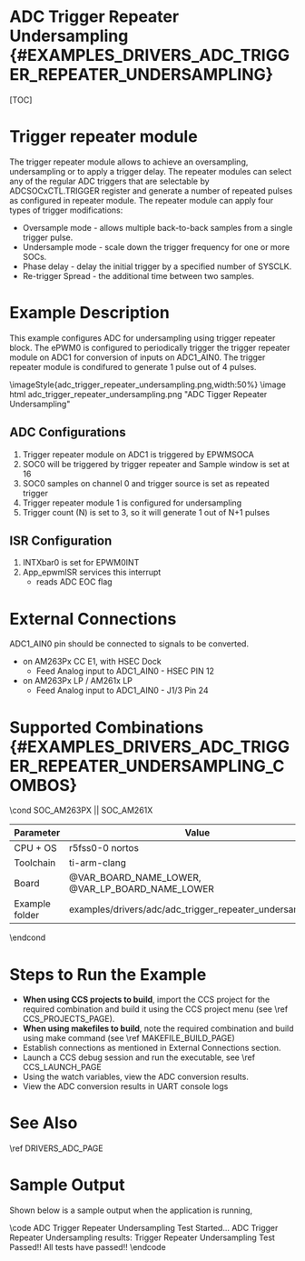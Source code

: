 # ADC Trigger Repeater Undersampling {#EXAMPLES_DRIVERS_ADC_TRIGGER_REPEATER_UNDERSAMPLING}

[TOC]

# Trigger repeater module
 The trigger repeater module allows to achieve an oversampling, undersampling or to apply a trigger delay. The repeater modules can select any of the regular ADC triggers that are selectable by ADCSOCxCTL.TRIGGER register and generate a number of repeated pulses as configured in repeater module. The repeater module can apply four types of trigger modifications:
 - Oversample mode - allows multiple back-to-back samples from a single trigger pulse.
 - Undersample mode - scale down the trigger frequency for one or more SOCs.
 - Phase delay - delay the initial trigger by a specified number of SYSCLK.
 - Re-trigger Spread - the additional time between two samples.

# Example Description
 This example configures ADC for undersampling using trigger repeater block. The ePWM0 is configured to periodically trigger the trigger repeater module on ADC1 for conversion of inputs on ADC1_AIN0. The trigger repeater module is condifured to generate 1 pulse out of 4 pulses.

\imageStyle{adc_trigger_repeater_undersampling.png,width:50%}
\image html adc_trigger_repeater_undersampling.png "ADC Tigger Repeater Undersampling"

## ADC Configurations
1. Trigger repeater module on ADC1 is triggered by EPWMSOCA
2. SOC0 will be triggered by trigger repeater and Sample window is set at 16
2. SOC0 samples on channel 0 and trigger source is set as repeated trigger
3. Trigger repeater module 1 is configured for undersampling
4. Trigger count (N) is set to 3, so it will generate 1 out of N+1 pulses

## ISR Configuration
1. INTXbar0 is set for EPWM0INT
2. App_epwmISR services this interrupt
    - reads ADC EOC flag

# External Connections
ADC1_AIN0 pin should be connected to signals to be converted.
 - on AM263Px CC E1, with HSEC Dock
     - Feed Analog input to ADC1_AIN0 - HSEC PIN 12
 - on AM263Px LP / AM261x LP
     - Feed Analog input to ADC1_AIN0 - J1/3 Pin 24

# Supported Combinations {#EXAMPLES_DRIVERS_ADC_TRIGGER_REPEATER_UNDERSAMPLING_COMBOS}

\cond SOC_AM263PX || SOC_AM261X

 Parameter      | Value
 ---------------|-----------
 CPU + OS       | r5fss0-0 nortos
 Toolchain      | ti-arm-clang
 Board          | @VAR_BOARD_NAME_LOWER, @VAR_LP_BOARD_NAME_LOWER
 Example folder | examples/drivers/adc/adc_trigger_repeater_undersampling/

\endcond

# Steps to Run the Example

- **When using CCS projects to build**, import the CCS project for the required combination
  and build it using the CCS project menu (see \ref CCS_PROJECTS_PAGE).
- **When using makefiles to build**, note the required combination and build using
  make command (see \ref MAKEFILE_BUILD_PAGE)
- Establish connections as mentioned in External Connections section.
- Launch a CCS debug session and run the executable, see \ref CCS_LAUNCH_PAGE
- Using the watch variables, view the ADC conversion results.
- View the ADC conversion results in UART console logs

# See Also

\ref DRIVERS_ADC_PAGE

# Sample Output

Shown below is a sample output when the application is running,

\code
ADC Trigger Repeater Undersampling Test Started...
ADC Trigger Repeater Undersampling results:
Trigger Repeater Undersampling Test Passed!!
All tests have passed!!
\endcode
